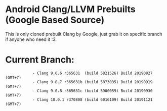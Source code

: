 # Android Clang/LLVM Prebuilts (Google Based Source)

This is only cloned prebuilt Clang by Google, just grab it on specific branch if anyone who need it :3.

# Current Branch:
                - Clang 9.0.6 r365631  (build 5821526) Build 20190827 (GMT+7)
                - Clang 9.0.7 r365631b (build 5873035) Build 20190919 (GMT+7)
                - Clang 9.0.8 r365631c (build 5900059) Build 20190930 (GMT+7)
                - Clang 10.0.1 r370808 (build 6016109) Build 20191121 (GMT+7)
